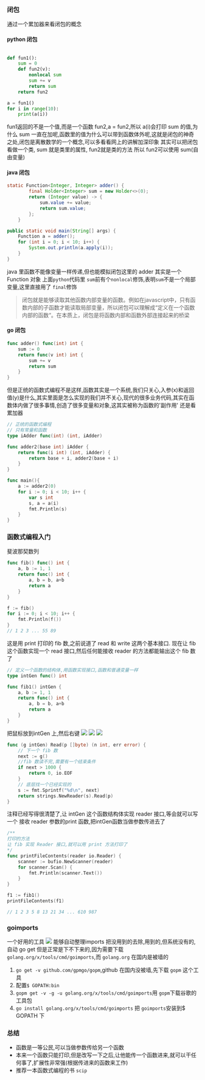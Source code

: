### 闭包
通过一个累加器来看闭包的概念

#### python 闭包
```python

def fun1():
    sum = 0
    def fun2(v):
        nonlocal sum
        sum += v
        return sum
    return fun2

a = fun1()
for i in range(10):
    print(a(i))
```
fun1返回的不是一个值,而是一个函数 fun2,a = fun2,所以 a(i)会打印 sum 的值,为什么 sum 一直在加呢,函数里的值为什么可以带到函数体外呢,这就是闭包的神奇之处,闭包是离散数学的一个概念,可以多看看网上的讲解加深印象
其实可以把闭包看做一个类, sum 就是类里的属性, fun2就是类的方法
所以 fun2可以使用 sum(自由变量)

#### java 闭包
```java
static Function<Integer, Integer> adder() {
        final Holder<Integer> sum = new Holder<>(0);
        return (Integer value) -> {
            sum.value += value;
            return sum.value;
        };
    }

public static void main(String[] args) {
    Function a = adder();
    for (int i = 0; i < 10; i++) {
        System.out.println(a.apply(i));
    }
}
```
java 里函数不能像变量一样传递,但也能模拟闭包这里的 adder 其实是一个 Function 对象
上面`python`代码里 `sum`前有个`nonlocal`修饰,表明`sum`不是一个局部变量,这里直接用了 `final`修饰

> 闭包就是能够读取其他函数内部变量的函数。例如在javascript中，只有函数内部的子函数才能读取局部变量，所以闭包可以理解成“定义在一个函数内部的函数“。在本质上，闭包是将函数内部和函数外部连接起来的桥梁

#### go 闭包
```go
func adder() func(int) int {
	sum := 0
	return func(v int) int {
		sum += v
		return sum
	}
}
```
但是正统的函数式编程不是这样,函数其实是一个系统,我们只关心,入参(x)和返回值(y)是什么,其实里面是怎么实现的我们并不关心,现代的很多业务代码,其实在函数体内做了很多事情,创造了很多变量和对象,这其实被称为函数的'副作用'
还是看累加器
```go
// 正统的函数式编程
// 只有常量和函数
type iAdder func(int) (int, iAdder)

func adder2(base int) iAdder {
	return func(i int) (int, iAdder) {
		return base + i, adder2(base + i)
	}
}

func main(){
    a := adder2(0)
	for i := 0; i < 10; i++ {
		var s int
		s, a = a(i)
		fmt.Println(s)
	}
}
```

### 函数式编程入门
斐波那契数列
```go
func fib() func() int {
	a, b := 1, 1
	return func() int {
		a, b = b, a+b
		return a
	}
}

f := fib()
for i := 0; i < 10; i++ {
	fmt.Println(f())
}
// 1 2 3 ... 55 89
```

这是用 print 打印的 fib 数,之前说道了 read 和 write 这两个基本接口.
现在让 fib这个函数实现一个 read 接口,然后任何能接收 reader 的方法都能输出这个 fib 数了
```go
// 定义一个函数的结构体,用函数实现接口,函数和普通变量一样
type intGen func() int

func fib1() intGen {
	a, b := 1, 1
	return func() int {
		a, b = b, a+b
		return a
	}
}
```
把鼠标放到intGen 上,然后右键
![](http://oqb4aabpb.bkt.clouddn.com/18-8-11/45524464.jpg)
![](http://oqb4aabpb.bkt.clouddn.com/18-8-11/68743049.jpg)
![](http://oqb4aabpb.bkt.clouddn.com/18-8-11/73783184.jpg)

```go
func (g intGen) Read(p []byte) (n int, err error) {
	// 下一个 fib 数
	next := g()
	//fib 数读不完,需要有一个结束条件
	if next > 1000 {
		return 0, io.EOF
	}
	// 底层找一个已经实现的
	s := fmt.Sprintf("%d\n", next)
	return strings.NewReader(s).Read(p)
}
```
注释已经写得很清楚了,让 intGen 这个函数结构体实现 reader 接口,等会就可以写一个 接收 reader 参数的print 函数,把intGen函数当做参数传进去了
```go
/**
打印的方法
让 fib 实现 Reader 接口,就可以用 print 方法打印了
*/
func printFileContents(reader io.Reader) {
	scanner := bufio.NewScanner(reader)
	for scanner.Scan() {
		fmt.Println(scanner.Text())
	}
}

f1 := fib1()
printFileContents(f1)

// 1 2 3 5 8 13 21 34 ... 610 987
```

### goimports
一个好用的工具
![](http://oqb4aabpb.bkt.clouddn.com/18-8-11/94132184.jpg)
能够自动整理imports
把没用到的去除,用到的,但系统没有的,自动 go get
但是正常是下不下来的,因为需要下载`golang.org/x/tools/cmd/goimports`,而 `golang.org` 在国内是被墙的

1. `go get -v github.com/gpmgo/gopm`,github 在国内没被墙,先下载 `gopm` 这个工具
2. 配置`$ GOPATH:bin`
3. `gopm get -v -g -u golang.org/x/tools/cmd/goimports`用 `gopm`下载谷歌的工具包
4. `go install golang.org/x/tools/cmd/goimports` 把 `goimports`安装到$ GOPATH 下


### 总结
- 函数是一等公民,可以当做参数传给另一个函数
- 本来一个函数只能打印,但是改写一下之后,让他能传一个函数进来,就可以干任何事了,扩展性非常强(根据传进来的函数来工作)
- 推荐一本函数式编程的书 `scip`